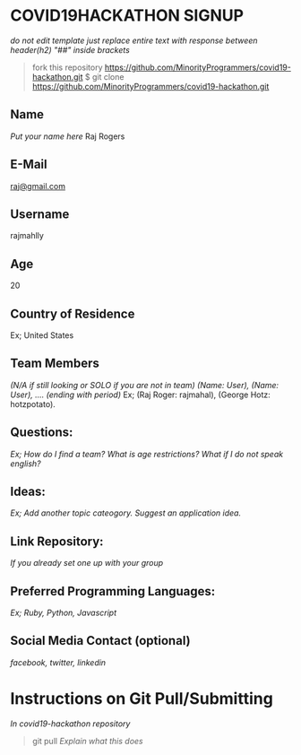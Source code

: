 # COVID19HACKATHON SIGNUP
*do not edit template just replace entire text with response between header(h2) "##" inside brackets*
> fork this repository https://github.com/MinorityProgrammers/covid19-hackathon.git
> $ git clone https://github.com/MinorityProgrammers/covid19-hackathon.git

## Name
*Put your name here*
Raj Rogers
## E-Mail
raj@gmail.com
## Username
rajmahlly
## Age
20
## Country of Residence
Ex; United States
## Team Members 
*(N/A if still looking or SOLO if you are not in team) 
(Name: User), (Name: User), .... (ending with period)*
Ex; (Raj Roger: rajmahal), (George Hotz: hotzpotato).
## Questions:
*Ex; How do I find a team? What is age restrictions? What if I do not speak english?*
## Ideas:
*Ex; Add another topic cateogory. Suggest an application idea.*
## Link Repository: 
*If you already set one up with your group*
## Preferred Programming Languages:
*Ex; Ruby, Python, Javascript*
## Social Media Contact (optional)
*facebook, twitter, linkedin*

# Instructions on Git Pull/Submitting
*In covid19-hackathon repository*
> git pull
*Explain what this does*

